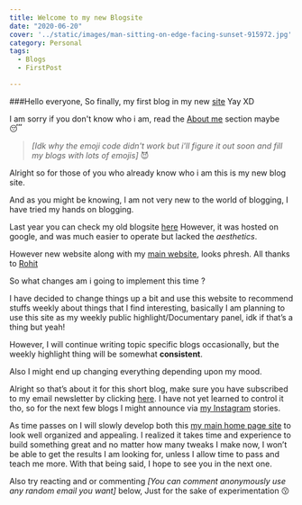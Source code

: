 ```yaml
---
title: Welcome to my new Blogsite
date: "2020-06-20"
cover: '../static/images/man-sitting-on-edge-facing-sunset-915972.jpg'
category: Personal
tags:
  - Blogs
  - FirstPost

---
```

###Hello everyone,
So finally, my first blog in my new [site](https://blog.teeaarbee.com) Yay XD


I am sorry if you don't know who i am, read the [About me](https://blog.teeaarbee.com/about/) section maybe :sleeping:  
>*[Idk why the emoji code didn't work but i'll figure it out soon and fill my blogs with lots of emojis]* 😈

Alright so for those of you who already know who i am this is my new blog site.

And as you might be knowing, I am not very new to the world of blogging, I have tried my hands on blogging.

Last year you can check my old blogsite [here](https://teeaarbee.blogspot.com/)
However, it was hosted on google, and was much easier to operate but lacked the *aesthetics*.

However new website along with my [main website](teeaarbee.com), looks phresh.
All thanks to [Rohit](https://www.instagram.com/uiux.rohit/) 

So what changes am i going to implement this time ?

I have decided to change things up a bit and use this website to recommend stuffs weekly about things that I find interesting, 
basically I am planning to use this site as my weekly public highlight/Documentary panel, idk if that’s a thing but yeah!

However, I will continue writing topic specific blogs occasionally, but the weekly highlight thing will be somewhat **consistent**.

Also I might end up changing everything depending upon my mood.

Alright so that’s about it for this short blog, make sure you have subscribed to my email newsletter by clicking [here](https://teeaarbee.com/#blog). 
I have not yet learned to control it tho, so for the next few blogs I might announce via [my Instagram](https://www.instagram.com/teeeaaarbeee) stories.

As time passes on I will slowly develop both this [my main home page site](teeaarbee.com) to look well organized and appealing. I realized it takes time and experience to build something great and no matter how many tweaks I make now, I won’t be able to get the results I am looking for, unless I allow time to pass and teach me more. 
With that being said, I hope to see you in the next one.

Also try reacting and or commenting *[You can comment anonymously use any random email you want]* below, 
Just for the sake of experimentation 😗
